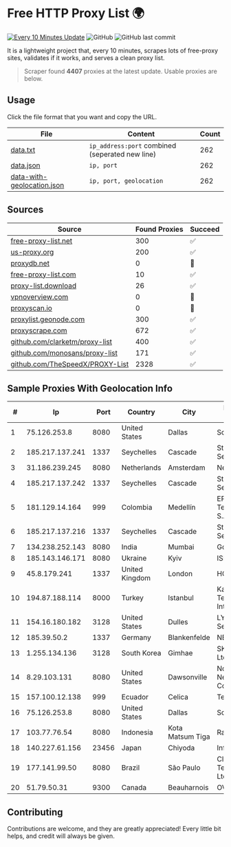 
# Free HTTP Proxy List 🌍

[![Every 10 Minutes Update](https://github.com/mertguvencli/http-proxy-list/actions/workflows/main.yml/badge.svg?branch=main)](https://github.com/mertguvencli/http-proxy-list/actions/workflows/main.yml)
![GitHub](https://img.shields.io/github/license/mertguvencli/http-proxy-list)
![GitHub last commit](https://img.shields.io/github/last-commit/mertguvencli/http-proxy-list)

It is a lightweight project that, every 10 minutes, scrapes lots of free-proxy sites, validates if it works, and serves a clean proxy list.


> Scraper found **4407** proxies at the latest update. Usable proxies are below.

## Usage

Click the file format that you want and copy the URL.


|File|Content|Count|
|----|-------|-----|
|[data.txt](https://raw.githubusercontent.com/mertguvencli/http-proxy-list/main/proxy-list/data.txt)|`ip_address:port` combined (seperated new line)|262|
|[data.json](https://raw.githubusercontent.com/mertguvencli/http-proxy-list/main/proxy-list/data.json)|`ip, port`|262|
|[data-with-geolocation.json](https://raw.githubusercontent.com/mertguvencli/http-proxy-list/main/proxy-list/data-with-geolocation.json)|`ip, port, geolocation`|262|

## Sources

|Source|Found Proxies|Succeed|
|------|-------------|-------|
|[free-proxy-list.net](https://free-proxy-list.net)|300|✅|
|[us-proxy.org](https://www.us-proxy.org)|200|✅|
|[proxydb.net](http://proxydb.net)|0|🚫|
|[free-proxy-list.com](https://free-proxy-list.com/?page=&port=&type%5B%5D=http&type%5B%5D=https&up_time=0&search=Search)|10|✅|
|[proxy-list.download](https://www.proxy-list.download/HTTP)|26|✅|
|[vpnoverview.com](https://vpnoverview.com/privacy/anonymous-browsing/free-proxy-servers)|0|🚫|
|[proxyscan.io](https://www.proxyscan.io)|0|🚫|
|[proxylist.geonode.com](https://proxylist.geonode.com/api/proxy-list?limit=300&page=1&sort_by=lastChecked&sort_type=desc&protocols=http,https)|300|✅|
|[proxyscrape.com](https://api.proxyscrape.com/v2/?request=displayproxies&protocol=http&timeout=10000&country=all&ssl=all&anonymity=all)|672|✅|
|[github.com/clarketm/proxy-list](https://raw.githubusercontent.com/clarketm/proxy-list/master/proxy-list-raw.txt)|400|✅|
|[github.com/monosans/proxy-list](https://raw.githubusercontent.com/monosans/proxy-list/main/proxies/http.txt)|171|✅|
|[github.com/TheSpeedX/PROXY-List](https://raw.githubusercontent.com/TheSpeedX/PROXY-List/master/http.txt)|2328|✅|


## Sample Proxies With Geolocation Info

|#|Ip|Port|Country|City|Internet Service Provider|
|-|--|----|-------|----|-------------------------|
|1|75.126.253.8|8080|United States|Dallas|SoftLayer|
|2|185.217.137.241|1337|Seychelles|Cascade|Stallion Network Services Limited|
|3|31.186.239.245|8080|Netherlands|Amsterdam|NetSkope Inc|
|4|185.217.137.242|1337|Seychelles|Cascade|Stallion Network Services Limited|
|5|181.129.14.164|999|Colombia|Medellín|EPM Telecomunicaciones S.A. E.S.P.|
|6|185.217.137.216|1337|Seychelles|Cascade|Stallion Network Services Limited|
|7|134.238.252.143|8080|India|Mumbai|Google LLC|
|8|185.143.146.171|8080|Ukraine|Kyiv|ISP UTELS|
|9|45.8.179.241|1337|United Kingdom|London|HOSTLAND|
|10|194.87.188.114|8000|Turkey|Istanbul|Kadir Huseyin Tezcan Nosspeed Internet Teknolojileri|
|11|154.16.180.182|3128|United States|Dulles|LYIT Internet Services|
|12|185.39.50.2|1337|Germany|Blankenfelde|NETZNUTZ|
|13|1.255.134.136|3128|South Korea|Gimhae|SK Broadband Co Ltd|
|14|8.29.103.131|8080|United States|Dawsonville|North Georgia Network Cooperative, Inc|
|15|157.100.12.138|999|Ecuador|Celica|Telconet S.A|
|16|75.126.253.8|8080|United States|Dallas|SoftLayer|
|17|103.77.76.54|8080|Indonesia|Kota Matsum Tiga|Rackh Lintas Asia|
|18|140.227.61.156|23456|Japan|Chiyoda|InfoSphere|
|19|177.141.99.50|8080|Brazil|São Paulo|Claro NXT Telecomunicacoes Ltda|
|20|51.79.50.31|9300|Canada|Beauharnois|OVH SAS|



## Contributing

Contributions are welcome, and they are greatly appreciated! Every
little bit helps, and credit will always be given.


